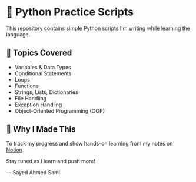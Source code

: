 # 🐍 Python Practice Scripts

This repository contains simple Python scripts I'm writing while learning the language.

## 🧠 Topics Covered

- Variables & Data Types
- Conditional Statements
- Loops
- Functions
- Strings, Lists, Dictionaries
- File Handling
- Exception Handling
- Object-Oriented Programming (OOP)

## 🚀 Why I Made This

To track my progress and show hands-on learning from my notes on [Notion](https://sepia-baboon-f0a.notion.site/Python-Alpha-Notes-21d740b8b3c380149247ca17a25be665).

Stay tuned as I learn and push more!

— Sayed Ahmed Sami
